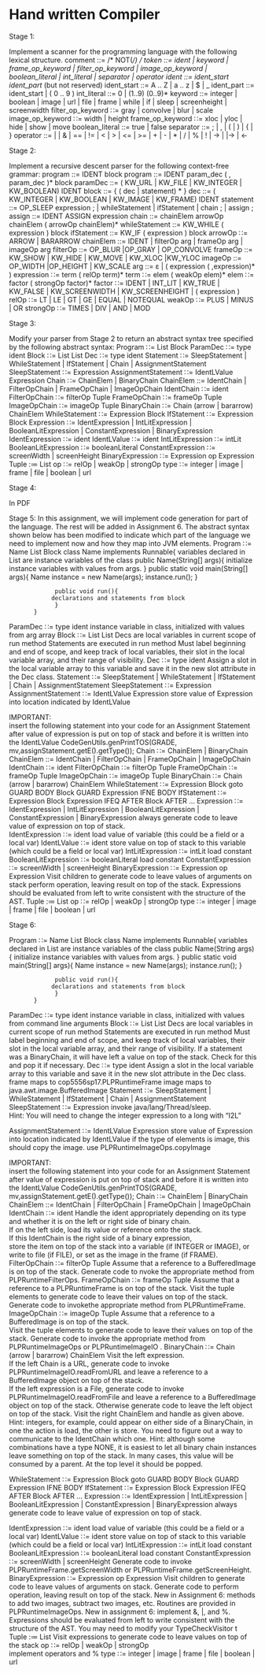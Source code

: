 # Hand written Compiler

Stage 1: 

Implement a scanner for the programming language with the following lexical structure.
comment ::= /* NOT(*/)* */
token ::= ident | keyword | frame_op_keyword | filter_op_keyword | image_op_keyword | boolean_literal
| int_literal | separator | operator
ident ::= ident_start ident_part* (but not reserved)
ident_start ::= A .. Z | a .. z | $ | _
ident_part ::= ident_start | ( 0 .. 9 )
int_literal ::= 0 | (1..9) (0..9)*
keyword ::= integer | boolean | image | url | file | frame | while | if | sleep | screenheight | screenwidth
filter_op_keyword ∷= gray | convolve | blur | scale
image_op_keyword ∷= width | height
frame_op_keyword ∷= xloc | yloc | hide | show | move
boolean_literal ::= true | false
separator ::= ; | , | ( | ) | { | }
operator ::= | | & | == | != | < | > | <= | >= | + | - | * | / | % | ! | -> | |-> | <-


Stage 2:

Implement a recursive descent parser for the following context-free grammar:
program ::= IDENT block
program ::= IDENT param_dec ( ,​ ​param_dec )* block
paramDec ::= ( KW_URL | KW_FILE | KW_INTEGER | KW_BOOLEAN) IDENT
block ::= {​ ( dec | statement) * }
dec ::= ( KW_INTEGER | KW_BOOLEAN | KW_IMAGE | KW_FRAME) IDENT
statement ::= OP_SLEEP expression ;​ | whileStatement | ifStatement | chain ;​ | assign ;
assign ::= IDENT ASSIGN expression
chain ::= chainElem arrowOp chainElem ( arrowOp chainElem)*
whileStatement ::= KW_WHILE (​ expression )​ block
ifStatement ::= KW_IF (​ expression )​ block
arrowOp ∷= ARROW | BARARROW
chainElem ::= IDENT | filterOp arg | frameOp arg | imageOp arg
filterOp ::= OP_BLUR |OP_GRAY | OP_CONVOLVE
frameOp ::= KW_SHOW | KW_HIDE | KW_MOVE | KW_XLOC |KW_YLOC
imageOp ::= OP_WIDTH |OP_HEIGHT | KW_SCALE
arg ::= ε | ( ​expression ( ,expression)* )
expression ∷= term ( relOp term)*
term ∷= elem ( weakOp elem)*
elem ∷= factor ( strongOp factor)*
factor ∷= IDENT | INT_LIT | KW_TRUE | KW_FALSE
| KW_SCREENWIDTH | KW_SCREENHEIGHT | (​ expression )
relOp ∷= LT | LE | GT | GE | EQUAL | NOTEQUAL
weakOp ∷= PLUS | MINUS | OR
strongOp ∷= TIMES | DIV | AND | MOD

Stage 3:

Modify your parser from Stage 2 to return an abstract syntax tree specified by the
following abstract syntax:
Program ∷= List<ParamDec> Block
ParamDec ∷= type ident
Block ∷= List<Dec> List<Statement>
Dec ∷= type ident
Statement ∷= SleepStatement | WhileStatement | IfStatement | Chain
| AssignmentStatement
SleepStatement ∷= Expression
AssignmentStatement ∷= IdentLValue Expression
Chain ∷= ChainElem | BinaryChain
ChainElem ::= IdentChain | FilterOpChain | FrameOpChain | ImageOpChain
IdentChain ∷= ident
FilterOpChain ∷= filterOp Tuple
FrameOpChain ∷= frameOp Tuple
ImageOpChain ∷= imageOp Tuple
BinaryChain ∷= Chain (arrow | bararrow) ChainElem
WhileStatement ∷= Expression Block
IfStatement ∷= Expression Block
Expression ∷= IdentExpression | IntLitExpression | BooleanLitExpression
| ConstantExpression | BinaryExpression
IdentExpression ∷= ident
IdentLValue ∷= ident
IntLitExpression ∷= intLit
BooleanLitExpression ∷= booleanLiteral
ConstantExpression ∷= screenWidth | screenHeight
BinaryExpression ∷= Expression op Expression
Tuple :≔ List<Expression>
op ∷= relOp | weakOp | strongOp
type ∷= integer | image | frame | file | boolean | url

Stage 4:

In PDF

Stage 5:
In this assignment, we will implement code generation for part of the language.  The rest will be added in Assignment 6.  The abstract syntax shown below has been modified to indicate which part of the language we need to implement now and how they map into JVM  elements.
Program ∷= Name List<ParamDec> Block
        class Name implements Runnable{
             variables declared in List<ParamDec> are instance variables of the class
             public Name(String[] args){
                initialize instance variables with values from args.
                 }
             public static void main(String[] args){
                Name instance = new Name(args);
                        instance.run();
                 }
             
                 public void run(){
                declarations and statements from block
                 }
           }
ParamDec ∷= type ident
        instance variable in class, initialized with values from arg array
Block ∷= List<Dec>  List<Statement>
Decs are local variables in current scope of run method
Statements are executed in run method
Must label beginning and end of scope, and keep track of local variables, their slot in the local variable array, and their range of visibility.
Dec ∷= type ident
Assign a slot in the local variable array to this variable and save it in the new slot attribute in the  Dec class.
Statement ∷= SleepStatement | WhileStatement | IfStatement | Chain
             | AssignmentStatement
SleepStatement ∷= Expression
AssignmentStatement ∷= IdentLValue Expression
        store value of Expression into location indicated by IdentLValue
        
IMPORTANT:  
            insert the following statement into your code for an Assignment Statement
        after value of expression is put on top of stack and before it is written into the
            IdentLValue
            CodeGenUtils.genPrintTOS(GRADE, mv,assignStatement.getE().getType());
Chain ∷= ChainElem | BinaryChain
ChainElem ::= IdentChain | FilterOpChain | FrameOpChain | ImageOpChain
IdentChain ∷= ident
FilterOpChain ∷= filterOp Tuple
FrameOpChain ∷= frameOp Tuple
ImageOpChain ∷= imageOp Tuple
BinaryChain ∷= Chain (arrow | bararrow)  ChainElem
WhileStatement ∷= Expression Block
              goto GUARD
   BODY     Block
   GUARD  Expression
                  IFNE  BODY
IfStatement ∷= Expression Block
                  Expression
                  IFEQ AFTER
              Block
       AFTER …
Expression ∷=   IdentExpression | IntLitExpression | BooleanLitExpression
         | ConstantExpression | BinaryExpression
always generate code to leave value of expression on top of stack.        
IdentExpression ∷= ident
       load value of variable (this could be a field or a local var)
IdentLValue ∷= ident
              store value on top of stack to this variable (which could be a field or local var)
IntLitExpression ∷= intLit
       load constant
BooleanLitExpression ∷= booleanLiteral
       load constant
ConstantExpression ∷= screenWidth | screenHeight
BinaryExpression ∷= Expression op Expression
      Visit children to generate code to leave values of arguments on stack
      perform operation, leaving result on top of the stack.  Expressions should
      be evaluated from left to write consistent with the structure of the AST.
Tuple :≔ List<Expression>
        op ∷= relOp | weakOp | strongOp
type ∷= integer | image | frame | file | boolean | url

Stage 6:

Program ∷= Name List<ParamDec> Block
        class Name implements Runnable{
             variables declared in List<ParamDec> are instance variables of the class
             public Name(String args){
                initialize instance variables with values from args.
                 }
             public static void main(String[] args){
                Name instance = new Name(args);
                        instance.run();
                 }
             
                 public void run(){
                declarations and statements from block
                 }
           }
ParamDec ∷= type ident
        instance variable in class, initialized with values from command line arguments
Block ∷= List<Dec>  List<Statement>
Decs are local variables in current scope of run method
Statements are executed in run method
Must label beginning and end of scope, and keep track of local variables, their slot in the local variable array, and their range of visibility.
If a statement was a BinaryChain, it will have left a value on top of the stack.  Check for this and pop it if necessary.
Dec ∷= type ident
Assign a slot in the local variable array to this variable and save it in the new slot attribute in the  Dec class.
frame maps to cop5556sp17.PLPRuntimeFrame
image maps to java.awt.image.BufferedImage
Statement ∷= SleepStatement | WhileStatement | IfStatement | Chain
             | AssignmentStatement
SleepStatement ∷= Expression
        invoke java/lang/Thread/sleep.  
Hint:  You will need to change the integer expression to a long  with “I2L”
        
AssignmentStatement ∷= IdentLValue Expression
store value of Expression into location indicated by IdentLValue
if the type of elements is image, this should copy the image.
use PLPRuntimeImageOps.copyImage
        
IMPORTANT:  
            insert the following statement into your code for an Assignment Statement
        after value of expression is put on top of stack and before it is written into the
            IdentLValue
            CodeGenUtils.genPrintTOS(GRADE, mv,assignStatement.getE().getType());
Chain ∷= ChainElem | BinaryChain        
ChainElem ::= IdentChain | FilterOpChain | FrameOpChain | ImageOpChain
IdentChain ∷= ident
Handle the ident appropriately depending on its type and whether it is on the left or right side of binary chain.  
If on the left side, load its value or reference onto the stack.  
If this IdentChain is the right side of a binary expression,  
store the item on top of the stack into a variable (if INTEGER or IMAGE),
or write to file (if FILE),
or set as the image in the frame (if FRAME).
FilterOpChain ∷= filterOp Tuple
Assume that a reference to a BufferedImage is on top of the stack.
Generate code to nvoke the appropriate method from PLPRuntimeFilterOps.
FrameOpChain ∷= frameOp Tuple
Assume that a reference to a PLPRuntimeFrame is on top of the stack.
Visit the tuple elements to generate code to leave their values on top of the stack.
Generate code to invokethe appropriate method from PLPRuntimeFrame.
ImageOpChain ∷= imageOp Tuple
Assume that a reference to a BufferedImage  is on top of the stack.  
Visit the tuple elements to generate code to leave their values on top of the stack.
Generate code to invoke the appropriate method from PLPRuntimeImageOps or PLPRuntimeImageIO .
BinaryChain ∷= Chain (arrow | bararrow)  ChainElem
Visit the left expression.  
If the left Chain is a URL, generate code to invoke PLPRuntimeImageIO.readFromURL and leave a reference to a BufferedImage object on top of the stack.  
If the left expression is a File, generate code to invoke PLPRuntimeImageIO.readFromFile and leave a reference to a BufferedImage object on top of the stack.
Otherwise generate code to leave the left object on top of the stack.
Visit the right ChainElem and handle as given above.
Hint:  integers, for example, could appear on either side of a BinaryChain, in one the action is load, the other is store.  You need to figure out a way to communicate to the IdentChain which one.
Hint:  although some combinations have a type NONE, it is easiest to let all binary chain instances leave something on top of the stack.  In many cases, this value will be consumed by a parent.  At the top level it should be popped.  
 
WhileStatement ∷= Expression Block
              goto GUARD
   BODY     Block
   GUARD  Expression
                  IFNE  BODY
IfStatement ∷= Expression Block
                  Expression
                  IFEQ AFTER
              Block
       AFTER …
Expression ∷=   IdentExpression | IntLitExpression | BooleanLitExpression
         | ConstantExpression | BinaryExpression
always generate code to leave value of expression on top of stack.
        
IdentExpression ∷= ident
       load value of variable (this could be a field or a local var)
IdentLValue ∷= ident
              store value on top of stack to this variable (which could be a field or local var)
IntLitExpression ∷= intLit
       load constant
BooleanLitExpression ∷= booleanLiteral
       load constant
ConstantExpression ∷= screenWidth | screenHeight
Generate code to invoke PLPRuntimeFrame.getScreenWidth or PLPRuntimeFrame.getScreenHeight.
BinaryExpression ∷= Expression op Expression
Visit children to generate code to leave values of arguments on stack.
Generate code to perform operation, leaving result on top of the stack.
New in Assignment 6:  methods to add two images, subtract two images, etc.  Routines are provided in PLPRuntimeImageOps.
New in assignment 6:  implement &, |, and %.  
Expressions should be evaluated from left to write consistent with the structure of the AST.
You may need to modify your TypeCheckVisitor t
Tuple :≔ List<Expression>
Visit expressions to generate code to leave values on top of the stack
        op ∷= relOp | weakOp | strongOp  
implement operators and %
type ∷= integer | image | frame | file | boolean | url
